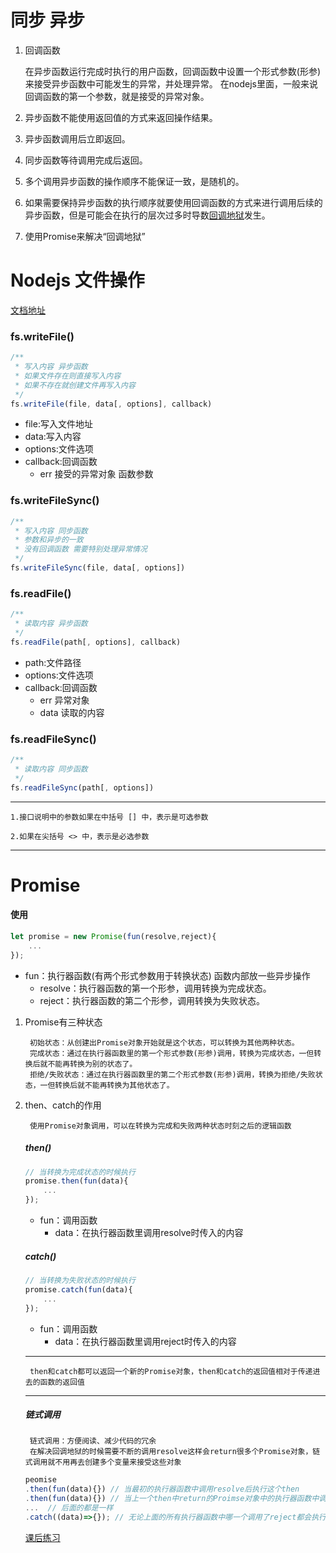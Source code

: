 # 同步 异步
1. 回调函数
    
    在异步函数运行完成时执行的用户函数，回调函数中设置一个形式参数(形参)来接受异步函数中可能发生的异常，并处理异常。
    在nodejs里面，一般来说回调函数的第一个参数，就是接受的异常对象。
2. 异步函数不能使用返回值的方式来返回操作结果。
3. 异步函数调用后立即返回。
4. 同步函数等待调用完成后返回。
5. 多个调用异步函数的操作顺序不能保证一致，是随机的。
6. 如果需要保持异步函数的执行顺序就要使用回调函数的方式来进行调用后续的异步函数，但是可能会在执行的层次过多时导数[回调地狱](https://www.cnblogs.com/yu412/p/11717701.html)发生。
7. 使用Promise来解决“回调地狱”

# Nodejs 文件操作
[文档地址](http://nodejs.cn/api/fs.html)
    
### fs.writeFile()
```js
/**
 * 写入内容 异步函数
 * 如果文件存在则直接写入内容
 * 如果不存在就创建文件再写入内容
 */
fs.writeFile(file, data[, options], callback)
```

 - file:写入文件地址
 - data:写入内容
 - options:文件选项
 - callback:回调函数
    + err 接受的异常对象 函数参数

### fs.writeFileSync()
```js
/** 
 * 写入内容 同步函数
 * 参数和异步的一致
 * 没有回调函数 需要特别处理异常情况
 */
fs.writeFileSync(file, data[, options])
```

### fs.readFile()
```js
/** 
 * 读取内容 异步函数
 */
fs.readFile(path[, options], callback)
```
- path:文件路径
- options:文件选项
- callback:回调函数
    + err 异常对象
    + data 读取的内容

### fs.readFileSync()
```js
/** 
 * 读取内容 同步函数
 */
fs.readFileSync(path[, options])
```

---

    1.接口说明中的参数如果在中括号 [] 中，表示是可选参数

    2.如果在尖括号 <> 中，表示是必选参数

---

# Promise
#### 使用
```js
let promise = new Promise(fun(resolve,reject){
    ...
});
```
- fun：执行器函数(有两个形式参数用于转换状态) 函数内部放一些异步操作
    + resolve：执行器函数的第一个形参，调用转换为完成状态。
    + reject：执行器函数的第二个形参，调用转换为失败状态。
1. Promise有三种状态
    
        初始状态：从创建出Promise对象开始就是这个状态，可以转换为其他两种状态。
        完成状态：通过在执行器函数里的第一个形式参数(形参)调用，转换为完成状态，一但转换后就不能再转换为别的状态了。
        拒绝/失败状态：通过在执行器函数里的第二个形式参数(形参)调用，转换为拒绝/失败状态，一但转换后就不能再转换为其他状态了。
2. then、catch的作用

        使用Promise对象调用，可以在转换为完成和失败两种状态时刻之后的逻辑函数
    ##### then()
    ```js
    // 当转换为完成状态的时候执行
    promise.then(fun(data){
        ...
    });
    ```
    - fun：调用函数
        + data：在执行器函数里调用resolve时传入的内容

    ##### catch()
    ```js
    // 当转换为失败状态的时候执行 
    promise.catch(fun(data){
        ...
    });
    ```
    - fun：调用函数
        + data：在执行器函数里调用reject时传入的内容
    ---
        then和catch都可以返回一个新的Promise对象，then和catch的返回值相对于传递进去的函数的返回值
    ---
    ##### 链式调用
        链式调用：方便阅读、减少代码的冗余
        在解决回调地狱的时候需要不断的调用resolve这样会return很多个Promise对象，链式调用就不用再去创建多个变量来接受这些对象

    ```js
    peomise
    .then(fun(data){}) // 当最初的执行器函数中调用resolve后执行这个then
    .then(fun(data){}) // 当上一个then中return的Proimse对象中的执行器函数中调用resolve后执行这个then
    ...  // 后面的都是一样
    .catch((data)=>{}); // 无论上面的所有执行器函数中哪一个调用了reject都会执行这个catch
    ```
    [课后练习](https://github.com/yi-sheep/NodeJS/blob/master/%E7%AC%AC%E4%B8%89/promise.js)
